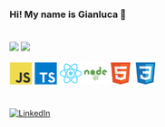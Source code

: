 ### Hi! My name is Gianluca 👋

#

<div
  <a href="https://github.com/gianluca-gazzarini">
  <img height="180em" src="https://github-readme-stats.vercel.app/api?username=gianluca-gazzarini&show_icons=true&theme=codeSTACKr&include_all_commits=true&count_private=true"/>
  <img height="180em" src="https://github-readme-stats.vercel.app/api/top-langs/?username=gianluca-gazzarini&layout=compact&langs_count=5&theme=codeSTACKr"/>
</div>

<div style="display: inline_block"><br>
  <img src="https://raw.githubusercontent.com/devicons/devicon/master/icons/javascript/javascript-original.svg" alt="JavaScript" width="40" height="40"/>
  <img src="https://raw.githubusercontent.com/devicons/devicon/master/icons/typescript/typescript-original.svg" alt="TypeScript" width="40" height="40"/>
  <img src="https://raw.githubusercontent.com/devicons/devicon/master/icons/react/react-original.svg" alt="React" width="40" height="40"/>
  <img src="https://raw.githubusercontent.com/devicons/devicon/refs/heads/master/icons/nodejs/nodejs-plain-wordmark.svg" alt="Node.js" width="40" height="40"/>
  <img src="https://raw.githubusercontent.com/devicons/devicon/master/icons/html5/html5-original.svg" alt="HTML" width="40" height="40"/>
  <img src="https://raw.githubusercontent.com/devicons/devicon/master/icons/css3/css3-original.svg" alt="CSS" width="40" height="40"/>
</div>

#

[![LinkedIn](https://img.shields.io/badge/LinkedIn-blue?style=for-the-badge&logo=linkedin)](https://www.linkedin.com/in/gianluca-gazzarini/)



